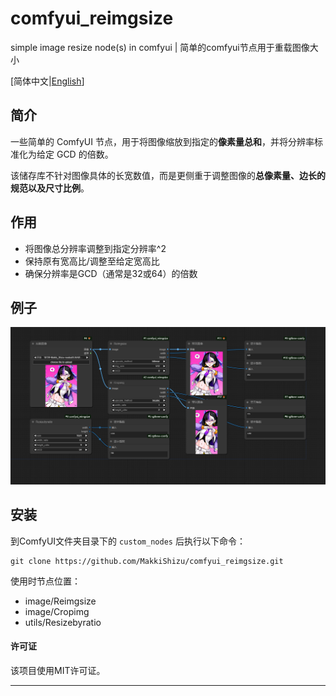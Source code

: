 # comfyui_reimgsize

simple image resize node(s) in comfyui | 简单的comfyui节点用于重载图像大小

[简体中文|[English](README.md)]

## 简介

一些简单的 ComfyUI 节点，用于将图像缩放到指定的**像素量总和**，并将分辨率标准化为给定 GCD 的倍数。

该储存库不针对图像具体的长宽数值，而是更侧重于调整图像的**总像素量、边长的规范以及尺寸比例**。

## 作用

- 将图像总分辨率调整到指定分辨率^2
- 保持原有宽高比/调整至给定宽高比
- 确保分辨率是GCD（通常是32或64）的倍数

## 例子

![image](./workflow/comfyui_reimgsize.png)

## 安装

到ComfyUI文件夹目录下的 `custom_nodes` 后执行以下命令：

```
git clone https://github.com/MakkiShizu/comfyui_reimgsize.git
```

使用时节点位置：

- image/Reimgsize
- image/Cropimg
- utils/Resizebyratio

#### 许可证

该项目使用MIT许可证。

<hr>
